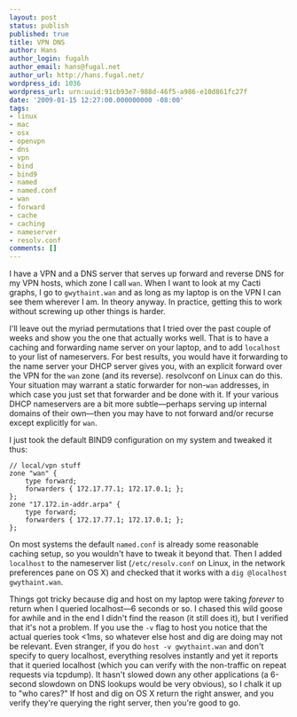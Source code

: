 ```yaml
---
layout: post
status: publish
published: true
title: VPN DNS
author: Hans
author_login: fugalh
author_email: hans@fugal.net
author_url: http://hans.fugal.net/
wordpress_id: 1036
wordpress_url: urn:uuid:91cb93e7-988d-46f5-a986-e10d861fc27f
date: '2009-01-15 12:27:00.000000000 -08:00'
tags:
- linux
- mac
- osx
- openvpn
- dns
- vpn
- bind
- bind9
- named
- named.conf
- wan
- forward
- cache
- caching
- nameserver
- resolv.conf
comments: []
---
```

<p>I have a VPN and a DNS server that serves up forward and reverse DNS for my VPN hosts, which zone I call <code>wan</code>. When I want to look at my Cacti graphs, I go to <code>gwythaint.wan</code> and as long as my laptop is on the VPN I can see them wherever I am. In theory anyway. In practice, getting this to work without screwing up other things is harder.</p>

<p>I'll leave out the myriad permutations that I tried over the past couple of weeks and show you the one that actually works well. That is to have a caching and forwarding name server on your laptop, and to add <code>localhost</code> to your list of nameservers. For best results, you would have it forwarding to the name server your DHCP server gives you, with an explicit forward over the VPN for the <code>wan</code> zone (and its reverse). resolvconf on Linux can do this. Your situation may warrant a static forwarder for non-<code>wan</code> addresses, in which case you just set that forwarder and be done with it. If your various DHCP nameservers are a bit more subtle—perhaps serving up internal domains of their own—then you may have to not forward and/or recurse except explicitly for <code>wan</code>. </p>

<p>I just took the default BIND9 configuration on my system and tweaked it thus:</p>

<pre><code>// local/vpn stuff
zone "wan" {
    type forward;
    forwarders { 172.17.77.1; 172.17.0.1; };
};
zone "17.172.in-addr.arpa" {
    type forward;
    forwarders { 172.17.77.1; 172.17.0.1; };
};
</code></pre>

<p>On most systems the default <code>named.conf</code> is already some reasonable caching setup, so you wouldn't have to tweak it beyond that. Then I added <code>localhost</code> to the nameserver list (<code>/etc/resolv.conf</code> on Linux, in the network preferences pane on OS X) and checked that it works with a <code>dig @localhost gwythaint.wan</code>.</p>

<p>Things got tricky because dig and host on my laptop were taking <em>forever</em> to
return when I queried localhost—6 seconds or so. I chased this wild goose for
awhile and in the end I didn't find the reason (it still does it), but I
verified that it's not a problem. If you use the <code>-v</code> flag to host you notice
that the actual queries took &lt;1ms, so whatever else host and dig are doing may
not be relevant. Even stranger, if you do <code>host -v gwythaint.wan</code> and don't
specify to query localhost, everything resolves instantly and yet it reports
that it queried localhost (which you can verify with the non-traffic on repeat
requests via tcpdump). It hasn't slowed down any other applications (a 6-second
slowdown on DNS lookups would be very obvious), so I chalk it up to "who
cares?" If host and dig on OS X return the right answer, and you verify they're
querying the right server, then you're good to go.</p>
